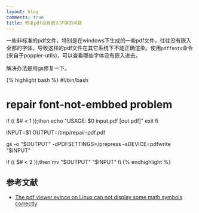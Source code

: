 ```yaml
---
layout: blog
comments: true
title: 修复pdf没有嵌入字体的问题
---
```


一些非标准的pdf文件，特别是在windows下生成的一些pdf文件，往往没有嵌入全部的字体，导致这样的pdf文件在其它系统下不能正确渲染。使用`pdffonts`命令(来自于poppler-utils)，可以查看哪些字体没有嵌入进去。

解决办法是用gs修复一下。

{% highlight bash %}
#!/bin/bash
# repair font-not-embbed problem

if (( $# < 1 ));then
	echo "USAGE: $0 input.pdf [out.pdf]"
	exit
fi

INPUT=$1
OUTPUT=/tmp/repair-pdf.pdf

gs -o "$OUTPUT" -dPDFSETTINGS=/prepress -sDEVICE=pdfwrite "$INPUT"

if (( $# < 2 ));then
	mv "$OUTPUT" "$INPUT"
fi
{% endhighlight %}

## 参考文献

  * [The pdf viewer evince on Linux can not display some math symbols correctly](http://stackoverflow.com/questions/10277418/the-pdf-viewer-evince-on-linux-can-not-display-some-math-symbols-correctly)


